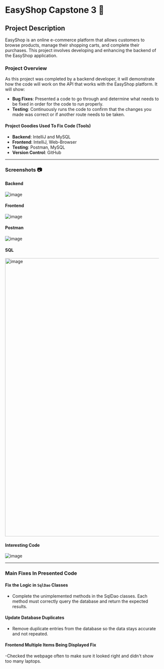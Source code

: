 # EasyShop Capstone 3 🏪

## Project Description
EasyShop is an online e-commerce platform that allows customers to browse products, manage their shopping carts, and complete their purchases. This project involves developing and enhancing the backend of the EasyShop application.

### Project Overview
As this project was completed by a backend developer, it will demonstrate how the code will work on the API that works with the EasyShop platform. It will show:
- **Bug Fixes**: Presented a code to go through and determine what needs to be fixed in order for the code to run properly. 
- **Testing**: Continuously runs the code to confirm that the changes you made was correct or if another route needs to be taken. 

#### Project Goodies Used To Fix Code (Tools)
- **Backend**: IntelliJ and MySQL
- **Frontend**: IntelliJ, Web-Browser
- **Testing**: Postman, MySQL
- **Version Control**: GitHub
---

### Screenshots 📷

#### Backend

![image](https://github.com/user-attachments/assets/84853520-8460-4238-bd14-4b6af9b634df)


#### Frontend

![image](https://github.com/user-attachments/assets/4088e100-1366-4f0c-9c63-c54184379543)


#### Postman

![image](https://github.com/user-attachments/assets/c7124c40-9fab-4dc1-820d-c23815d98ce2)


#### SQL

<img width="907" alt="image" src="https://github.com/user-attachments/assets/b868893b-ef4d-4215-b41c-8c7e6123c15f" />

#### Interesting Code

![image](https://github.com/user-attachments/assets/09619d2f-556a-4264-bc26-a2d169e46962)

---

### Main Fixes In Presented Code

#### Fix the Logic in `SqlDao` Classes

- Complete the unimplemented methods in the SqlDao classes. Each method must correctly query the database and return the expected results.

#### Update Database Duplicates
- Remove duplicate entries from the database so the data stays accurate and not repeated.

#### Frontend Multiple Items Being Displayed Fix
-Checked the webpage often to make sure it looked right and didn't show too many laptops.











